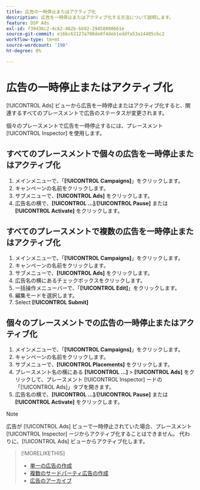 ```yaml
---
title: 広告の一時停止またはアクティブ化
description: 広告を一時停止またはアクティブ化する方法について説明します。
feature: DSP Ads
exl-id: f39d36c2-4c62-462b-bb92-29458890661e
source-git-commit: e16bc62127a708de8f4deb1eddfa53a14405cbc2
workflow-type: tm+mt
source-wordcount: '198'
ht-degree: 0%

---
```


# 広告の一時停止またはアクティブ化

[!UICONTROL Ads] ビューから広告を一時停止またはアクティブ化すると、関連するすべてのプレースメントで広告のステータスが変更されます。

個々のプレースメントで広告を一時停止するには、プレースメント [!UICONTROL Inspector] を使用します。

## すべてのプレースメントで個々の広告を一時停止またはアクティブ化

1. メインメニューで、「**[!UICONTROL Campaigns]**」をクリックします。
1. キャンペーンの名前をクリックします。
1. サブメニューで、**[!UICONTROL Ads]** をクリックします。
1. 広告名の横で、**[!UICONTROL ...]**/**[!UICONTROL Pause]** または **[!UICONTROL Activate]** をクリックします。

## すべてのプレースメントで複数の広告を一時停止またはアクティブ化

1. メインメニューで、「**[!UICONTROL Campaigns]**」をクリックします。
1. キャンペーンの名前をクリックします。
1. サブメニューで、**[!UICONTROL Ads]** をクリックします。
1. 広告名の横にあるチェックボックスをクリックします。
1. 一括操作メニューバーで、「**[!UICONTROL Edit]**」をクリックします。
1. 編集モードを選択します。
1. Select **[!UICONTROL Submit]**

## 個々のプレースメントでの広告の一時停止またはアクティブ化

1. メインメニューで、「**[!UICONTROL Campaigns]**」をクリックします。
1. キャンペーンの名前をクリックします。
1. サブメニューで、**[!UICONTROL Placements]** をクリックします。
1. プレースメント名の横にある **[!UICONTROL ...]** > **[!UICONTROL Ads]** をクリックして、プレースメント [!UICONTROL Inspector] ードの「[!UICONTROL Ads]」タブを開きます。
1. 広告名の横で、**[!UICONTROL ...]**/**[!UICONTROL Pause]** または **[!UICONTROL Activate]** をクリックします。

>[!NOTE]
>
>広告が [!UICONTROL Ads] ビューで一時停止されていた場合、プレースメント [!UICONTROL Inspector] ージからアクティブ化することはできません。 代わりに、[!UICONTROL Ads] ビューからアクティブ化します。

>[!MORELIKETHIS]
>
>* [ 単一の広告の作成 ](ad-create.md)
>* [ 複数のサードパーティ広告の作成 ](ad-create-multiple.md)
>* [ 広告のアーカイブ ](ad-archive-unarchive.md)
